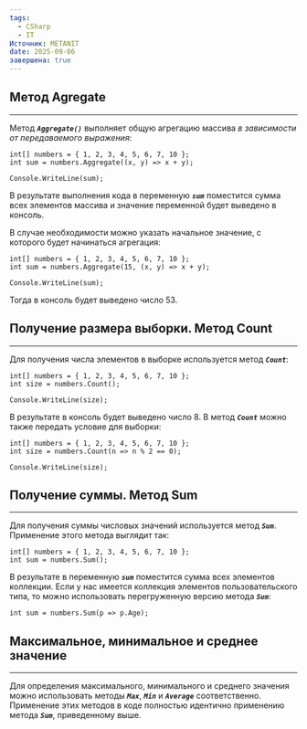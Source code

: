 ```yaml
---
tags:
  - CSharp
  - IT
Источник: METANIT
date: 2025-09-06
завершена: true
---
```

## Метод Agregate
---
Метод ***`Aggregate()`*** выполняет общую агрегацию массива *в зависимости от передаваемого выражения*:
```
int[] numbers = { 1, 2, 3, 4, 5, 6, 7, 10 };
int sum = numbers.Aggregate((x, y) => x + y);

Console.WriteLine(sum);
```
В результате выполнения кода в переменную ***`sum`*** поместится сумма всех элементов массива и значение переменной будет выведено в консоль.

В случае необходимости можно указать начальное значение, с которого будет начинаться агрегация:
```
int[] numbers = { 1, 2, 3, 4, 5, 6, 7, 10 };
int sum = numbers.Aggregate(15, (x, y) => x + y);

Console.WriteLine(sum);
```
Тогда в консоль будет выведено число 53.
## Получение размера выборки. Метод Count
---
Для получения числа элементов в выборке используется метод ***`Count`***:
```
int[] numbers = { 1, 2, 3, 4, 5, 6, 7, 10 };
int size = numbers.Count();

Console.WriteLine(size);
```
В результате в консоль будет выведено число 8.
В метод ***`Count`*** можно также передать условие для выборки:
```
int[] numbers = { 1, 2, 3, 4, 5, 6, 7, 10 };
int size = numbers.Count(n => n % 2 == 0);

Console.WriteLine(size);
```
## Получение суммы. Метод Sum
---
Для получения суммы числовых значений используется метод ***`Sum`***. Применение этого метода выглядит так:
```
int[] numbers = { 1, 2, 3, 4, 5, 6, 7, 10 };
int sum = numbers.Sum();
```
В результате в переменную ***`sum`*** поместится сумма всех элементов коллекции.
Если у нас имеется коллекция элементов пользовательского типа, то можно использовать перегруженную версию метода ***`Sum`***:
```
int sum = numbers.Sum(p => p.Age);
```
## Максимальное, минимальное и среднее значение
---
Для определения максимального, минимального и среднего значения можно использовать методы ***`Max`***, ***`Min`*** и ***`Average`*** соответственно. Применение этих методов в коде полностью идентично применению метода ***`Sum`***, приведенному выше.